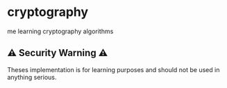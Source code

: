 # cryptography

me learning cryptography algorithms

## :warning: Security Warning :warning:

Theses implementation is for learning purposes and should not be used in anything serious.
